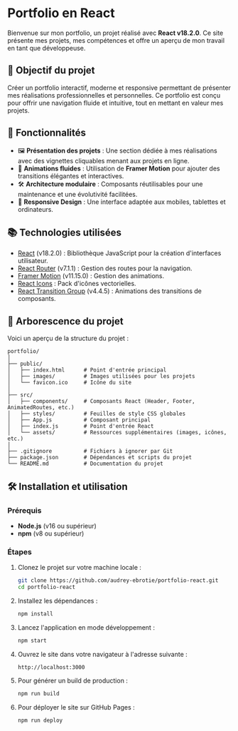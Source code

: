 # Portfolio en React

Bienvenue sur mon portfolio, un projet réalisé avec **React v18.2.0**. Ce site présente mes projets, mes compétences et offre un aperçu de mon travail en tant que développeuse.

## 🌟 Objectif du projet

Créer un portfolio interactif, moderne et responsive permettant de présenter mes réalisations professionnelles et personnelles. Ce portfolio est conçu pour offrir une navigation fluide et intuitive, tout en mettant en valeur mes projets.

## 🚀 Fonctionnalités

- 🖼️ **Présentation des projets** : Une section dédiée à mes réalisations avec des vignettes cliquables menant aux projets en ligne.
- 🎨 **Animations fluides** : Utilisation de **Framer Motion** pour ajouter des transitions élégantes et interactives.
- 🛠️ **Architecture modulaire** : Composants réutilisables pour une maintenance et une évolutivité facilitées.
- 📱 **Responsive Design** : Une interface adaptée aux mobiles, tablettes et ordinateurs.

## 📚 Technologies utilisées

- [React](https://reactjs.org/) (v18.2.0) : Bibliothèque JavaScript pour la création d'interfaces utilisateur.
- [React Router](https://reactrouter.com/) (v7.1.1) : Gestion des routes pour la navigation.
- [Framer Motion](https://www.framer.com/motion/) (v11.15.0) : Gestion des animations.
- [React Icons](https://react-icons.github.io/react-icons/) : Pack d'icônes vectorielles.
- [React Transition Group](https://reactcommunity.org/react-transition-group/) (v4.4.5) : Animations des transitions de composants.

## 💽 Arborescence du projet

Voici un aperçu de la structure du projet :

```
portfolio/
│
├── public/
│   ├── index.html      # Point d'entrée principal
│   ├── images/         # Images utilisées pour les projets
│   └── favicon.ico     # Icône du site
│
├── src/
│   ├── components/     # Composants React (Header, Footer, AnimatedRoutes, etc.)
│   ├── styles/         # Feuilles de style CSS globales
│   ├── App.js          # Composant principal
│   ├── index.js        # Point d'entrée React
│   └── assets/         # Ressources supplémentaires (images, icônes, etc.)
│
├── .gitignore          # Fichiers à ignorer par Git
├── package.json        # Dépendances et scripts du projet
└── README.md           # Documentation du projet
```

## 🛠️ Installation et utilisation

### Prérequis

- **Node.js** (v16 ou supérieur)
- **npm** (v8 ou supérieur)

### Étapes

1. Clonez le projet sur votre machine locale :

   ```bash
   git clone https://github.com/audrey-ebrotie/portfolio-react.git
   cd portfolio-react
   ```

2. Installez les dépendances :

   ```bash
   npm install
   ```

3. Lancez l'application en mode développement :

   ```bash
   npm start
   ```

4. Ouvrez le site dans votre navigateur à l'adresse suivante :

   ```
   http://localhost:3000
   ```

5. Pour générer un build de production :

   ```bash
   npm run build
   ```

6. Pour déployer le site sur GitHub Pages :

   ```bash
   npm run deploy
   ```
